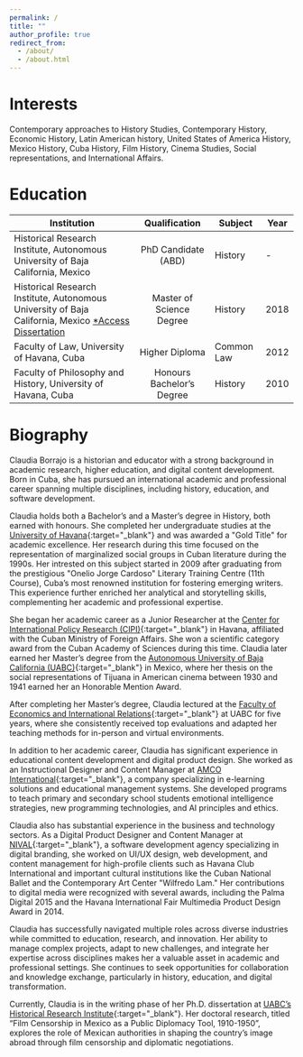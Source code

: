 ```yaml
---
permalink: /
title: ""
author_profile: true
redirect_from: 
  - /about/
  - /about.html
---
```


Interests
======
Contemporary approaches to History Studies, Contemporary History, Economic History, Latin American history, United States of America History, Mexico History, Cuba History, Film History, Cinema Studies, Social representations, and International Affairs.


Education
======

| Institution |      Qualification      |  Subject | Year |
|-------------|:-----------------------:|----------|----------|
| Historical Research Institute, Autonomous University of Baja California, Mexico | PhD Candidate (ABD)| History | -
| Historical Research Institute, Autonomous University of Baja California, Mexico <span class="wordwrap"><a target="blank" href="https://repositorioinstitucional.uabc.mx/entities/publication/af833ab5-1c66-4cf6-b7fe-a0b189ba9945">*Access Dissertation</a></span> | Master of Science Degree | History | 2018
| Faculty of Law, University of Havana, Cuba | Higher Diploma | Common Law | 2012
| Faculty of Philosophy and History, University of Havana, Cuba | Honours Bachelor’s Degree | History | 2010


Biography
======

Claudia Borrajo is a historian and educator with a strong background in academic research, higher education, and digital content development. Born in Cuba, she has pursued an international academic and professional career spanning multiple disciplines, including history, education, and software development.

Claudia holds both a Bachelor’s and a Master’s degree in History, both earned with honours. She completed her undergraduate studies at the [University of Havana](https://en.wikipedia.org/wiki/University_of_Havana){:target="_blank"} and was awarded a "Gold Title" for academic excellence. Her research during this time focused on the representation of marginalized social groups in Cuban literature during the 1990s. Her intrested on this subject started in 2009 after graduating from the prestigious "Onelio Jorge Cardoso" Literary Training Centre (11th Course), Cuba’s most renowned institution for fostering emerging writers. This experience further enriched her analytical and storytelling skills, complementing her academic and professional expertise. 

She began her academic career as a Junior Researcher at the [Center for International Policy Research (CIPI)](https://www.cipi.cu){:target="_blank"} in Havana, affiliated with the Cuban Ministry of Foreign Affairs. She won a scientific category award from the Cuban Academy of Sciences during this time. Claudia later earned her Master’s degree from the [Autonomous University of Baja California (UABC)](https://www.uabc.mx){:target="_blank"} in Mexico, where her thesis on the social representations of Tijuana in American cinema between 1930 and 1941 earned her an Honorable Mention Award.

After completing her Master’s degree, Claudia lectured at the [Faculty of Economics and International Relations](https://www.feyri.mx){:target="_blank"} at UABC for five years, where she consistently received top evaluations and adapted her teaching methods for in-person and virtual environments.

In addition to her academic career, Claudia has significant experience in educational content development and digital product design. She worked as an Instructional Designer and Content Manager at [AMCO International](https://www.amco.me/en){:target="_blank"}, a company specializing in e-learning solutions and educational management systems. She developed programs to teach primary and secondary school students emotional intelligence strategies, new programming technologies, and AI principles and ethics.

Claudia also has substantial experience in the business and technology sectors. As a Digital Product Designer and Content Manager at [NIVAL](http://blog.nival.me){:target="_blank"}, a software development agency specializing in digital branding, she worked on UI/UX design, web development, and content management for high-profile clients such as Havana Club International and important cultural institutions like the Cuban National Ballet and the Contemporary Art Center "Wilfredo Lam." Her contributions to digital media were recognized with several awards, including the Palma Digital 2015 and the Havana International Fair Multimedia Product Design Award in 2014.

Claudia has successfully navigated multiple roles across diverse industries while committed to education, research, and innovation. Her ability to manage complex projects, adapt to new challenges, and integrate her expertise across disciplines makes her a valuable asset in academic and professional settings. She continues to seek opportunities for collaboration and knowledge exchange, particularly in history, education, and digital transformation.

Currently, Claudia is in the writing phase of her Ph.D. dissertation at [UABC’s Historical Research Institute](http://iih.tij.uabc.mx){:target="_blank"}. Her doctoral research, titled “Film Censorship in Mexico as a Public Diplomacy Tool, 1910-1950”, explores the role of Mexican authorities in shaping the country’s image abroad through film censorship and diplomatic negotiations.

